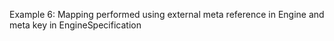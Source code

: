 Example 6:
Mapping performed using external meta reference in Engine and meta key in EngineSpecification